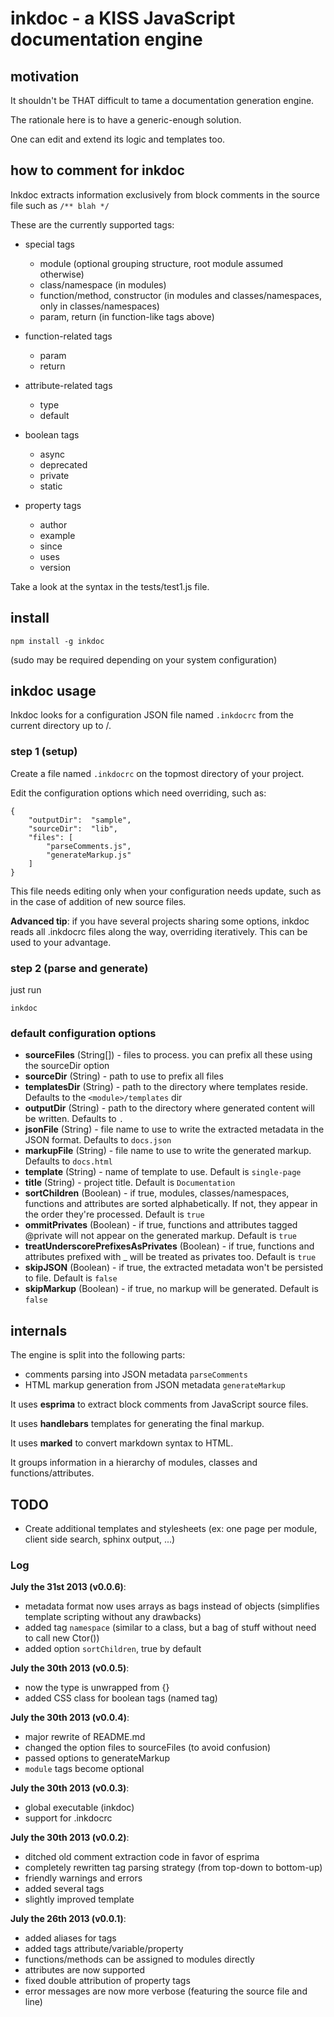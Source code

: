 # inkdoc - a KISS JavaScript documentation engine


## motivation

It shouldn't be THAT difficult to tame a documentation generation engine.

The rationale here is to have a generic-enough solution.

One can edit and extend its logic and templates too.



## how to comment for inkdoc

Inkdoc extracts information exclusively from block comments in the source file such as `/** blah */`

These are the currently supported tags:

* special tags

    * module (optional grouping structure, root module assumed otherwise)
    * class/namespace (in modules)
    * function/method, constructor (in modules and classes/namespaces, only in classes/namespaces)
    * param, return (in function-like tags above)

* function-related tags

    * param
    * return

* attribute-related tags

    * type
    * default

* boolean tags

    * async
    * deprecated
    * private
    * static

* property tags

    * author
    * example
    * since
    * uses
    * version

Take a look at the syntax in the tests/test1.js file.



## install

`npm install -g inkdoc`

(sudo may be required depending on your system configuration)



## inkdoc usage

Inkdoc looks for a configuration JSON file named `.inkdocrc` from the current directory up to /.


### step 1 (setup)

Create a file named `.inkdocrc` on the topmost directory of your project.

Edit the configuration options which need overriding, such as:

```
{
    "outputDir":  "sample",
    "sourceDir":  "lib",
    "files": [
        "parseComments.js",
        "generateMarkup.js"
    ]
}
```

This file needs editing only when your configuration needs update, such as in the case of addition of new source files.

**Advanced tip**: if you have several projects sharing some options, inkdoc reads all .inkdocrc files along the way, overriding iteratively. This can be used to your advantage.


### step 2 (parse and generate)

just run

    inkdoc



### default configuration options

* **sourceFiles**                       (String[]) - files to process. you can prefix all these using the sourceDir option
* **sourceDir**                         (String)   - path to use to prefix all files
* **templatesDir**                      (String)   - path to the directory where templates reside. Defaults to the `<module>/templates` dir
* **outputDir**                         (String)   - path to the directory where generated content will be written. Defaults to `.`
* **jsonFile**                          (String)   - file name to use to write the extracted metadata in the JSON format. Defaults to `docs.json`
* **markupFile**                        (String)   - file name to use to write the generated markup. Defaults to `docs.html`
* **template**                          (String)   - name of template to use. Default is `single-page`
* **title**                             (String)   - project title. Default is `Documentation`
* **sortChildren**                      (Boolean)  - if true, modules, classes/namespaces, functions and attributes are sorted alphabetically. If not, they appear in the order they're processed. Default is `true`
* **ommitPrivates**                     (Boolean)  - if true, functions and attributes tagged @private will not appear on the generated markup. Default is `true`
* **treatUnderscorePrefixesAsPrivates** (Boolean)  - if true, functions and attributes prefixed with _ will be treated as privates too. Default is `true`
* **skipJSON**                          (Boolean)  - if true, the extracted metadata won't be persisted to file. Default is `false`
* **skipMarkup**                        (Boolean)  - if true, no markup will be generated. Default is `false`



## internals

The engine is split into the following parts:

* comments parsing into JSON metadata `parseComments`
* HTML markup generation from JSON metadata `generateMarkup`

It uses **esprima** to extract block comments from JavaScript source files.

It uses **handlebars** templates for generating the final markup.

It uses **marked** to convert markdown syntax to HTML.

It groups information in a hierarchy of modules, classes and functions/attributes.



## TODO

* Create additional templates and stylesheets (ex: one page per module, client side search, sphinx output, ...)



### Log

**July the 31st 2013 (v0.0.6)**:

* metadata format now uses arrays as bags instead of objects (simplifies template scripting without any drawbacks)
* added tag `namespace` (similar to a class, but a bag of stuff without need to call new Ctor())
* added option `sortChildren`, true by default


**July the 30th 2013 (v0.0.5)**:

* now the type is unwrapped from {}
* added CSS class for boolean tags (named tag)


**July the 30th 2013 (v0.0.4)**:

* major rewrite of README.md
* changed the option files to sourceFiles (to avoid confusion)
* passed options to generateMarkup
* `module` tags become optional


**July the 30th 2013 (v0.0.3)**:

* global executable (inkdoc)
* support for .inkdocrc


**July the 30th 2013 (v0.0.2)**:

* ditched old comment extraction code in favor of esprima
* completely rewritten tag parsing strategy (from top-down to bottom-up)
* friendly warnings and errors
* added several tags
* slightly improved template


**July the 26th 2013 (v0.0.1)**:

* added aliases for tags
* added tags attribute/variable/property
* functions/methods can be assigned to modules directly
* attributes are now supported
* fixed double attribution of property tags
* error messages are now more verbose (featuring the source file and line)

